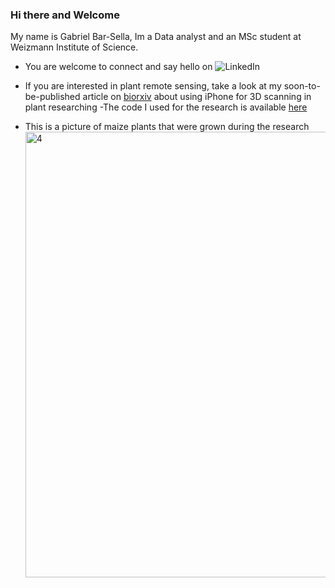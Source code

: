 ### Hi there and Welcome

My name is Gabriel Bar-Sella, Im a Data analyst and an MSc student at Weizmann Institute of Science.

- You are welcome to connect and say hello on  ![LinkedIn](https://img.shields.io/badge/LinkedIn-0077B5?style=for-the-badge&logo=linkedin&logoColor=white)
- If you are interested in plant remote sensing, take a look at my soon-to-be-published article on [biorxiv](https://www.biorxiv.org/content/10.1101/2023.12.30.573617v1) about using iPhone for 3D scanning in plant researching
-The code I used for the research is available [here](https://github.com/gavrielbs/3D_Corn_Phenotype.github.io)

- This is a picture of maize plants that were grown during the research
  <img width="713" alt="4" src="https://github.com/gavrielbs/gavrielbs.github.io/assets/88232723/80d5d75e-eec1-43a5-8741-36071415dbe2">

<!--
**gavrielbs/gavrielbs** is a ✨ _special_ ✨ repository because its `README.md` (this file) appears on your GitHub profile.

Here are some ideas to get you started:

- 🔭 I’m currently working on ...
- 🌱 I’m currently learning ...
- 👯 I’m looking to collaborate on ...
- 🤔 I’m looking for help with ...
- 💬 Ask me about ...
- 📫 How to reach me: ...
- 😄 Pronouns: ...
- ⚡ Fun fact: ...
-->
